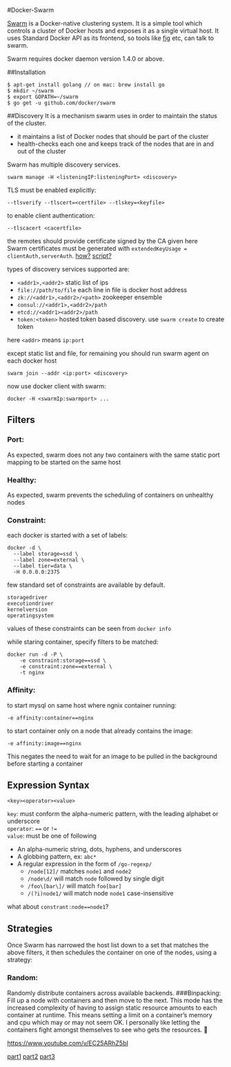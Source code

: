 #Docker-Swarm

[Swarm](https://github.com/docker/swarm/) is a Docker-native clustering system. It is a simple tool which controls a cluster of Docker hosts and exposes it as a single virtual host. It uses Standard Docker API as its frontend, so tools like [fig](http://www.fig.sh/) etc, can talk to swarm.

Swarm requires docker daemon version 1.4.0 or above.

##Installation
~~~~
$ apt-get install golang // on mac: brew install go
$ mkdir ~/swarm
$ export GOPATH=~/swarm
$ go get -u github.com/docker/swarm
~~~~

##Discovery
It is a mechanism swarm uses in order to maintain the status of the cluster. 
* it maintains a list of Docker nodes that should be part of the cluster
* health-checks each one and keeps track of the nodes that are in and out of the cluster

Swarm has multiple discovery services.
~~~~
swarm manage -H <listeningIP:listeningPort> <discovery>
~~~~

TLS must be enabled explicitly:
~~~~
--tlsverify --tlscert=<certfile> --tlskey=<keyfile>
~~~~

to enable client authentication:
~~~~
--tlscacert <cacertfile>
~~~~

the remotes should provide certificate signed by the CA given here  
Swarm certificates must be generated with `extendedKeyUsage = clientAuth,serverAuth`. [how?](http://thomaskrehbiel.com/post/how_to_create_and_manage_certificates_with_openssl) [script?](http://technolo-g.com/generate-ssl-for-docker-swarm/)

types of discovery services supported are:
* `<addr1>,<addr2>` static list of ips
* `file://path/to/file`  each line in file is docker host address
* `zk://<addr1>,<addr2>/<path>` zookeeper ensemble
* `consul://<addr1>,<addr2>/path`
* `etcd://<addr1><addr2>/path`
* `token:<token>` hosted token based discovery. use `swarm create` to create token

here `<addr>` means `ip:port`

except static list and file, for remaining you should run swarm agent on each docker host
~~~~
swarm join --addr <ip:port> <discovery>
~~~~

now use docker client with swarm:
~~~~
docker -H <swarmIp:swarmport> ...
~~~~

## Filters

### Port:
As expected, swarm does not any two containers with the same static port mapping to be started on the same host

### Healthy:
As expected, swarm prevents the scheduling of containers on unhealthy nodes

### Constraint:
each docker is started with a set of labels:
~~~~
docker -d \
  --label storage=ssd \
  --label zone=external \
  --label tier=data \
  -H 0.0.0.0:2375
~~~~

few standard set of constraints are available by default.
~~~~
storagedriver
executiondriver
kernelversion
operatingsystem
~~~~
values of these constraints can be seen from `docker info`

while staring container, specify filters to be matched:
~~~~
docker run -d -P \
    -e constraint:storage==ssd \
    -e constraint:zone==external \
    -t nginx
~~~~

### Affinity:
to start mysql on same host where ngnix container running:
~~~~
-e affinity:container==nginx
~~~~

to start container only on a node that already contains the image:
~~~~
-e affinity:image==nginx
~~~~
This negates the need to wait for an image to be pulled in the background before starting a container

## Expression Syntax
~~~~
<key><operator><value>
~~~~

`key`: must conform the alpha-numeric pattern, with the leading alphabet or underscore  
`operator`: `==` or `!=`  
`value`: must be one of following
* An alpha-numeric string, dots, hyphens, and underscores
* A globbing pattern, ex: `abc*`
* A regular expression in the form of `/go-regexp/`
  * `/node[12]/` matches `node1` and `node2`
  * `/node\d/` will match `node` followed by single digit
  * `/foo\[bar\]/` will match `foo[bar]`
  * `/(?i)node1/` will match node `node1` case-insensitive

what about `constrant:node==node1`?

## Strategies
Once Swarm has narrowed the host list down to a set that matches the above filters, it then schedules the container on one of the nodes, using a strategy:
### Random: 
Randomly distribute containers across available backends.
###Binpacking: 
Fill up a node with containers and then move to the next. This mode has the increased complexity of having to assign static resource amounts to each container at runtime. This means setting a limit on a container’s memory and cpu which may or may not seem OK. I personally like letting the containers fight amongst themselves to see who gets the resources. :abcd:

https://www.youtube.com/v/EC25ARhZ5bI

[part1](http://technolo-g.com/intro-to-docker-swarm-pt1-overview/)
[part2](http://technolo-g.com/intro-to-docker-swarm-pt2-config-options-requirements/)
[part3](http://technolo-g.com/intro-to-docker-swarm-pt3-example-architechture/)
